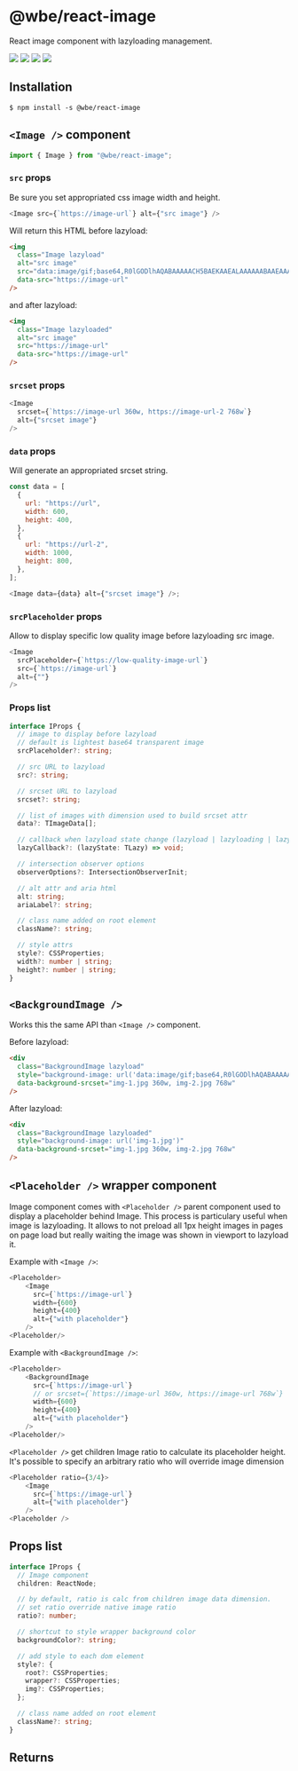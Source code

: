 # @wbe/react-image

React image component with lazyloading management.

![](https://img.shields.io/npm/v/@wbe/react-image/latest.svg)
![](https://img.shields.io/bundlephobia/minzip/@wbe/react-image.svg)
![](https://img.shields.io/npm/dt/@wbe/react-image.svg)
![](https://img.shields.io/npm/l/@wbe/react-image.svg)

## Installation

```shell script
$ npm install -s @wbe/react-image
```

## `<Image />` component

```js
import { Image } from "@wbe/react-image";
```

### `src` props

Be sure you set appropriated css image width and height.

```js
<Image src={`https://image-url`} alt={"src image"} />
```

Will return this HTML before lazyload:

```html
<img
  class="Image lazyload"
  alt="src image"
  src="data:image/gif;base64,R0lGODlhAQABAAAAACH5BAEKAAEALAAAAAABAAEAAAICTAEAOw=="
  data-src="https://image-url"
/>
```

and after lazyload:

```html
<img
  class="Image lazyloaded"
  alt="src image"
  src="https://image-url"
  data-src="https://image-url"
/>
```

### `srcset` props

```js
<Image
  srcset={`https://image-url 360w, https://image-url-2 768w`}
  alt={"srcset image"}
/>
```

### `data` props

Will generate an appropriated srcset string.

```js
const data = [
  {
    url: "https://url",
    width: 600,
    height: 400,
  },
  {
    url: "https://url-2",
    width: 1000,
    height: 800,
  },
];

<Image data={data} alt={"srcset image"} />;
```

### `srcPlaceholder` props

Allow to display specific low quality image before lazyloading src image.

```js
<Image
  srcPlaceholder={`https://low-quality-image-url`}
  src={`https://image-url`}
  alt={""}
/>
```

### Props list

```ts
interface IProps {
  // image to display before lazyload
  // default is lightest base64 transparent image
  srcPlaceholder?: string;

  // src URL to lazyload
  src?: string;

  // srcset URL to lazyload
  srcset?: string;

  // list of images with dimension used to build srcset attr
  data?: TImageData[];

  // callback when lazyload state change (lazyload | lazyloading | lazyloaded)
  lazyCallback?: (lazyState: TLazy) => void;

  // intersection observer options
  observerOptions?: IntersectionObserverInit;

  // alt attr and aria html
  alt: string;
  ariaLabel?: string;

  // class name added on root element
  className?: string;

  // style attrs
  style?: CSSProperties;
  width?: number | string;
  height?: number | string;
}
```

## `<BackgroundImage />`

Works this the same API than `<Image />` component.

Before lazyload:

```html
<div
  class="BackgroundImage lazyload"
  style="background-image: url('data:image/gif;base64,R0lGODlhAQABAAAAACH5BAEKAAEALAAAAAABAAEAAAICTAEAOw==')"
  data-background-srcset="img-1.jpg 360w, img-2.jpg 768w"
/>
```

After lazyload:

```html
<div
  class="BackgroundImage lazyloaded"
  style="background-image: url('img-1.jpg')"
  data-background-srcset="img-1.jpg 360w, img-2.jpg 768w"
/>
```

## `<Placeholder />` wrapper component

Image component comes with `<Placeholder />` parent component
used to display a placeholder behind Image. This process is particulary useful
when image is lazyloading. It allows to not preload all 1px height images in pages
on page load but really waiting the image was shown in viewport to lazyload it.

Example with `<Image />`:

```js
<Placeholder>
    <Image
      src={`https://image-url`}
      width={600}
      height={400}
      alt={"with placeholder"}
    />
<Placeholder/>
```

Example with `<BackgroundImage />`:

```js
<Placeholder>
    <BackgroundImage
      src={`https://image-url`}
      // or srcset={`https://image-url 360w, https://image-url 768w`}
      width={600}
      height={400}
      alt={"with placeholder"}
    />
<Placeholder/>
```

`<Placeholder />` get children Image ratio to calculate its placeholder height.
It's possible to specify an arbitrary ratio who will override image dimension

```js
<Placeholder ratio={3/4}>
    <Image
      src={`https://image-url`}
      alt={"with placeholder"}
    />
<Placeholder />
```

## Props list

```ts
interface IProps {
  // Image component
  children: ReactNode;

  // by default, ratio is calc from children image data dimension.
  // set ratio override native image ratio
  ratio?: number;

  // shortcut to style wrapper background color
  backgroundColor?: string;

  // add style to each dom element
  style?: {
    root?: CSSProperties;
    wrapper?: CSSProperties;
    img?: CSSProperties;
  };

  // class name added on root element
  className?: string;
}
```

## Returns
